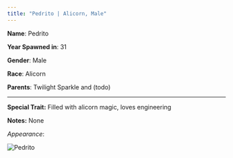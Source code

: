 ```yaml
---
title: "Pedrito | Alicorn, Male"
---
```


**Name**: Pedrito

**Year Spawned in**: 31

**Gender**: Male

**Race**: Alicorn

**Parents**: Twilight Sparkle and (todo)

---

**Special Trait:** Filled with alicorn magic, loves engineering

**Notes:** 
None

*Appearance*:

![Pedrito](../../static/img/pedrito.png)
